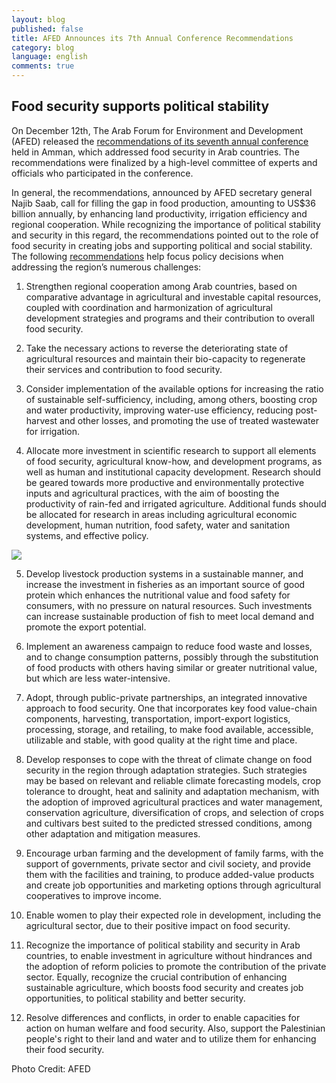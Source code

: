 ```yaml
---
layout: blog
published: false
title: AFED Announces its 7th Annual Conference Recommendations
category: blog
language: english
comments: true
---
```


## Food security supports political stability

On December 12th, The Arab Forum for Environment and Development (AFED) released the [recommendations of its seventh annual conference](http://www.afedonline.org/en/inner.aspx?contentID=1087) held in Amman, which addressed food security in Arab countries. The recommendations were finalized by a high-level committee of experts and officials who participated in the conference.

In general, the recommendations, announced by AFED secretary general Najib Saab, call for filling the gap in food production, amounting to US$36 billion annually, by enhancing land productivity, irrigation efficiency and regional cooperation.  While recognizing the importance of political stability and security in this regard, the recommendations pointed out to the role of food security in creating jobs and supporting political and social stability. The following [recommendations](http://www.afedonline.org/en/inner.aspx?contentID=1087) help focus policy decisions when addressing the region’s numerous challenges:  

1. Strengthen regional cooperation among Arab countries, based on comparative advantage in agricultural and investable capital resources, coupled with coordination and harmonization of agricultural development strategies and programs and their contribution to overall food security.

2. Take the necessary actions to reverse the deteriorating state of agricultural resources and maintain their bio-capacity to regenerate their services and contribution to food security.
 
3. Consider implementation of the available options for increasing the ratio of sustainable self-sufficiency, including, among others, boosting crop and water productivity, improving water-use efficiency, reducing post-harvest and other losses, and promoting the use of treated wastewater for irrigation.
 
4. Allocate more investment in scientific research to support all elements of food security, agricultural know-how, and development programs, as well as human and institutional capacity development. Research should be geared towards more productive and environmentally protective inputs and agricultural practices, with the aim of boosting the productivity of rain-fed and irrigated agriculture. Additional funds should be allocated for research in areas including agricultural economic development, human nutrition, food safety, water and sanitation systems, and effective policy.

![](/https://farm8.staticflickr.com/7565/16005458975_05cbce2edd.jpg)
 
5. Develop livestock production systems in a sustainable manner, and increase the investment in fisheries as an important source of good protein which enhances the nutritional value and food safety for consumers, with no pressure on natural resources. Such investments can increase sustainable production of fish to meet local demand and promote the export potential.
 
6. Implement an awareness campaign to reduce food waste and losses, and to change consumption patterns, possibly through the substitution of food products with others having similar or greater nutritional value, but which are less water-intensive.
 
7. Adopt, through public-private partnerships, an integrated innovative approach to food security. One that incorporates key food value-chain components, harvesting, transportation, import-export logistics, processing, storage, and retailing, to make food available, accessible, utilizable and stable, with good quality at the right time and place.
 
8. Develop responses to cope with the threat of climate change on food security in the region through adaptation strategies. Such strategies may be based on relevant and reliable climate forecasting models, crop tolerance to drought, heat and salinity and adaptation mechanism, with the adoption of improved agricultural practices and water management, conservation agriculture, diversification of crops, and selection of crops and cultivars best suited to the predicted stressed conditions, among other adaptation and mitigation measures.

9. Encourage urban farming and the development of family farms, with the support of governments, private sector and civil society, and provide them with the facilities and training, to produce added-value products and create job opportunities and marketing options through agricultural cooperatives to improve income.
 
10. Enable women to play their expected role in development, including the agricultural sector, due to their positive impact on food security.
 
11. Recognize the importance of political stability and security in Arab countries, to enable investment in agriculture without hindrances and the adoption of reform policies to promote the contribution of the private sector. Equally, recognize the crucial contribution of enhancing sustainable agriculture, which boosts food security and creates job opportunities, to political stability and better security.
 
12. Resolve differences and conflicts, in order to enable capacities for action on human welfare and food security. Also, support the Palestinian people's right to their land and water and to utilize them for enhancing their food security.

Photo Credit: AFED


